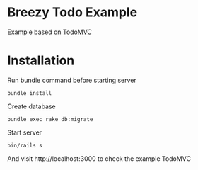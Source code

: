 # Breezy Todo Example

Example based on [TodoMVC](https://github.com/tastejs/todomvc/)

# Installation

Run bundle command before starting server

`bundle install`

Create database

`bundle exec rake db:migrate`

Start server

`bin/rails s`

And visit http://localhost:3000 to check the example TodoMVC
